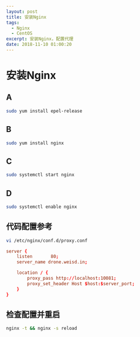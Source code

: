 ```yaml
---
layout: post
title: 安装Nginx
tags: 
  - Nginx
  - CentOS
excerpt: 安装Nginx，配置代理
date: 2018-11-10 01:00:20
---
```


# 安装Nginx

## A

```sh
sudo yum install epel-release
```

## B

```sh
sudo yum install nginx
```

## C

```sh
sudo systemctl start nginx
```

## D

```sh
sudo systemctl enable nginx
```

## 代码配置参考

```sh
vi /etc/nginx/conf.d/proxy.conf
```

```conf
server {
    listen       80;
    server_name drone.weisd.in;

    location / {
        proxy_pass http://localhost:10081;
        proxy_set_header Host $host:$server_port;
    }
}
```

## 检查配置并重启

```sh
nginx -t && nginx -s reload
```